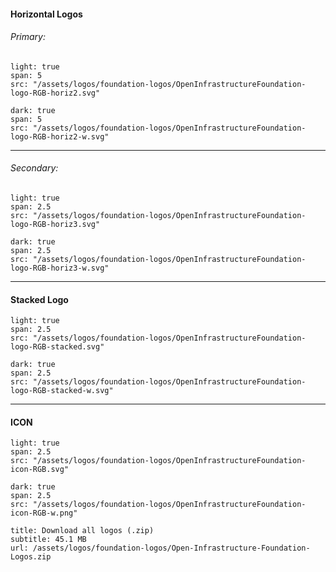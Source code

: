 #### **Horizontal Logos**  

###### Primary:

```image
light: true
span: 5
src: "/assets/logos/foundation-logos/OpenInfrastructureFoundation-logo-RGB-horiz2.svg"
```

```image
dark: true
span: 5
src: "/assets/logos/foundation-logos/OpenInfrastructureFoundation-logo-RGB-horiz2-w.svg"
```

---  

###### Secondary:

```image
light: true
span: 2.5
src: "/assets/logos/foundation-logos/OpenInfrastructureFoundation-logo-RGB-horiz3.svg"
```

```image
dark: true
span: 2.5
src: "/assets/logos/foundation-logos/OpenInfrastructureFoundation-logo-RGB-horiz3-w.svg"
```
---  


#### **Stacked Logo**

```image
light: true
span: 2.5
src: "/assets/logos/foundation-logos/OpenInfrastructureFoundation-logo-RGB-stacked.svg"
```

```image
dark: true
span: 2.5
src: "/assets/logos/foundation-logos/OpenInfrastructureFoundation-logo-RGB-stacked-w.svg"
```  
---

#### **ICON**

```image
light: true
span: 2.5
src: "/assets/logos/foundation-logos/OpenInfrastructureFoundation-icon-RGB.svg"
```

```image
dark: true
span: 2.5
src: "/assets/logos/foundation-logos/OpenInfrastructureFoundation-icon-RGB-w.png"
```


```download
title: Download all logos (.zip)
subtitle: 45.1 MB
url: /assets/logos/foundation-logos/Open-Infrastructure-Foundation-Logos.zip
```